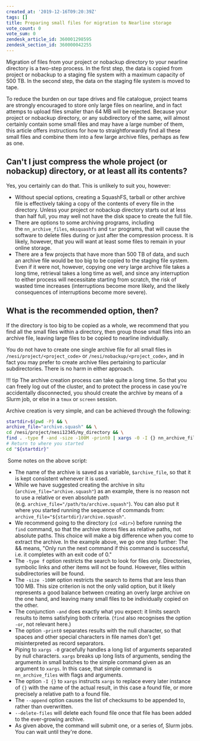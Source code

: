 ```yaml
---
created_at: '2019-12-16T09:20:39Z'
tags: []
title: Preparing small files for migration to Nearline storage
vote_count: 0
vote_sum: 0
zendesk_article_id: 360001298595
zendesk_section_id: 360000042255
---
```



Migration of files from your project or nobackup directory to your
nearline directory is a two-step process. In the first step, the data is
copied from project or nobackup to a staging file system with a maximum
capacity of 500 TB. In the second step, the data on the staging file
system is moved to tape.

To reduce the burden on our tape drives and file catalogue, project
teams are strongly encouraged to store only large files on nearline, and
in fact attemps to upload files smaller than 64 MB will be rejected.
Because your project or nobackup directory, or any subdirectory of the
same, will almost certainly contain some small files and may have a
large number of them, this article offers instructions for how to
straightforwardly find all these small files and combine them into a few
large archive files, perhaps as few as one.

## Can't I just compress the whole project (or nobackup) directory, or at least all its contents?

Yes, you certainly can do that. This is unlikely to suit you, however:

- Without special options, creating a SquashFS, tarball or other
  archive file is effectively taking a copy of the contents of every
  file in the directory. Unless your project or nobackup directory
  starts out at less than half full, you may well not have the disk
  space to create the full file.
- There are options to some archiving programs, including
  the `nn_archive_files`, `mksquashfs` and `tar` programs, that will
  cause the software to delete files during or just after the
  compression process. It is likely, however, that you will want at
  least some files to remain in your online storage.
- There are a few projects that have more than 500 TB of data, and
  such an archive file would be too big to be copied to the staging
  file system. Even if it were not, however, copying one very large
  archive file takes a long time, retrieval takes a long time as well,
  and since any interruption to either process will necessitate
  starting from scratch, the risk of wasted time increases
  (interruptions become more likely, and the likely consequences of
  interruptions become more severe).

## What is the recommended option, then?

If the directory is too big to be copied as a whole, we recommend that
you find all the small files within a directory, then group those small
files into an archive file, leaving large files to be copied to nearline
individually.

You do not have to create one single archive file for all small files in
`/nesi/project/<project_code>` or `/nesi/nobackup/<project_code>`, and
in fact you may prefer to create archive files pertaining to particular
subdirectories. There is no harm in either approach.

!!! tip
    The archive creation process can take quite a long time. So that you
    can freely log out of the cluster, and to protect the process in case
    you're accidentally disconnected, you should create the archive by
    means of a Slurm job, or else in a `tmux` or `screen` session.

Archive creation is very simple, and can be achieved through the
following:

``` sh
startdir=$(pwd -P) && \
archive_file="archive.squash" && \
cd /nesi/project/nesi12345/my_directory && \
find . -type f -and -size -100M -print0 | xargs -0 -I {} nn_archive_files -p nesi12345 -t <time-limit> -n <num-processors> --verify --append --delete-files -- {} "${archive_file}"
# Return to where you started
cd "${startdir}"
```

 Some notes on the above script:

- The name of the archive is saved as a variable, `$archive_file`, so
  that it is kept consistent whenever it is used.
- While we have suggested creating the archive in situ
  (`archive_file="archive.squash"`) as an example, there is no reason
  not to use a relative or even absolute path
  (e.g. `archive_file="/path/to/archive.squash"`). You can also put it
  where you started running the sequence of commands from:
  `archive_file="${startdir}/archive.squash"`.
- We recommend going to the directory (`cd <dir>`) before running the
  `find` command, so that the archive stores files as relative paths,
  not absolute paths. This choice will make a big difference when you
  come to extract the archive. In the example above, we go one step
  further: The && means, "Only run the next command if this command is
  successful, i.e. it completes with an exit code of 0."
- The `-type f` option restricts the search to look for files only.
  Directories, symbolic links and other items will not be found.
  However, files within subdirectories will be found.
- The `-size -100M` option restricts the search to items that are less
  than 100 MB. This size criterion is not the only valid option, but
  it likely represents a good balance between creating an overly large
  archive on the one hand, and leaving many small files to be
  individually copied on the other.
- The conjunction `-and` does exactly what you expect: it limits
  search results to items satisfying both criteria. (`find` also
  recognises the option `-or`, not relevant here.)
- The option `-print0` separates results with the null character, so
  that spaces and other special characters in file names don't get
  misinterpreted as record separators.
- Piping to `xargs -0` gracefully handles a long list of arguments
  separated by null characters. `xargs` breaks up long lists of
  arguments, sending the arguments in small batches to the simple
  command given as an argument to `xargs`. In this case, that simple
  command is `nn_archive_files` with flags and arguments.
- The option `-I {}` to `xargs` instructs `xargs` to replace every
  later instance of `{}` with the name of the actual result, in this
  case a found file, or more precisely a relative path to a found
  file.
- The `--append` option causes the list of checksums to be appended
  to, rather than overwritten.
- `--delete-files` will delete each found file once that file has been
  added to the ever-growing archive.
- As given above, the command will submit one, or a series of, Slurm
  jobs. You can wait until they're done.
